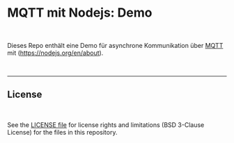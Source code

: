 # MQTT mit Nodejs: Demo #

<br>

Dieses Repo enthält eine Demo für asynchrone Kommunikation über [MQTT](https://mqtt.org/)
mit (https://nodejs.org/en/about).

<br>

----

## License ##

<br>

See the [LICENSE file](LICENSE.md) for license rights and limitations (BSD 3-Clause License)
for the files in this repository.

<br>
